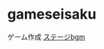 # gameseisaku
ゲーム作成
[ステージbgm](http://maoudamashii.jokersounds.com/archives/game_maoudamashii_6_dangeon12.html)
